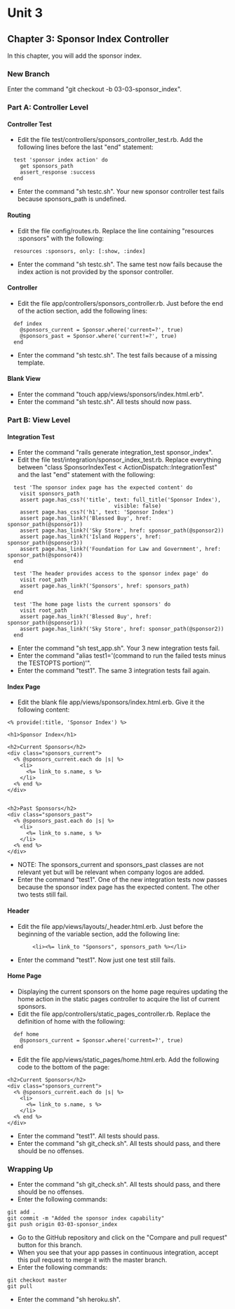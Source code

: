 # Unit 3
## Chapter 3: Sponsor Index Controller

In this chapter, you will add the sponsor index.

### New Branch
Enter the command "git checkout -b 03-03-sponsor_index".

### Part A: Controller Level

#### Controller Test
* Edit the file test/controllers/sponsors_controller_test.rb.  Add the following lines before the last "end" statement:
```
  test 'sponsor index action' do
    get sponsors_path
    assert_response :success
  end
```
* Enter the command "sh testc.sh".  Your new sponsor controller test fails because sponsors_path is undefined.

#### Routing
* Edit the file config/routes.rb.  Replace the line containing "resources :sponsors" with the following:
```
  resources :sponsors, only: [:show, :index]
```
* Enter the command "sh testc.sh".  The same test now fails because the index action is not provided by the sponsor controller.

#### Controller
* Edit the file app/controllers/sponsors_controller.rb.  Just before the end of the action section, add the following lines:
```
  def index
    @sponsors_current = Sponsor.where('current=?', true)
    @sponsors_past = Sponsor.where('current!=?', true)
  end
```
* Enter the command "sh testc.sh".  The test fails because of a missing template.

#### Blank View
* Enter the command "touch app/views/sponsors/index.html.erb".
* Enter the command "sh testc.sh".  All tests should now pass.

### Part B: View Level

#### Integration Test
* Enter the command "rails generate integration_test sponsor_index".
* Edit the file test/integration/sponsor_index_test.rb.  Replace everything between "class SponsorIndexTest < ActionDispatch::IntegrationTest" and the last "end" statement with the following:
```
  test 'The sponsor index page has the expected content' do
    visit sponsors_path
    assert page.has_css?('title', text: full_title('Sponsor Index'),
                                  visible: false)
    assert page.has_css?('h1', text: 'Sponsor Index')
    assert page.has_link?('Blessed Buy', href: sponsor_path(@sponsor1))
    assert page.has_link?('Sky Store', href: sponsor_path(@sponsor2))
    assert page.has_link?('Island Hoppers', href: sponsor_path(@sponsor3))
    assert page.has_link?('Foundation for Law and Government', href: sponsor_path(@sponsor4))
  end

  test 'The header provides access to the sponsor index page' do
    visit root_path
    assert page.has_link?('Sponsors', href: sponsors_path)
  end

  test 'The home page lists the current sponsors' do
    visit root_path
    assert page.has_link?('Blessed Buy', href: sponsor_path(@sponsor1))
    assert page.has_link?('Sky Store', href: sponsor_path(@sponsor2))
  end
```
* Enter the command "sh test_app.sh".  Your 3 new integration tests fail.
* Enter the command "alias test1='(command to run the failed tests minus the TESTOPTS portion)'".
* Enter the command "test1".  The same 3 integration tests fail again.

#### Index Page
* Edit the blank file app/views/sponsors/index.html.erb.  Give it the following content:
```
<% provide(:title, 'Sponsor Index') %>

<h1>Sponsor Index</h1>

<h2>Current Sponsors</h2>
<div class="sponsors_current">
  <% @sponsors_current.each do |s| %>
    <li>
      <%= link_to s.name, s %>
    </li>
  <% end %>
</div>


<h2>Past Sponsors</h2>
<div class="sponsors_past">
  <% @sponsors_past.each do |s| %>
    <li>
      <%= link_to s.name, s %>
    </li>
  <% end %>
</div>
```
* NOTE: The sponsors_current and sponsors_past classes are not relevant yet but will be relevant when company logos are added.
* Enter the command "test1".  One of the new integration tests now passes because the sponsor index page has the expected content.  The other two tests still fail.

#### Header
* Edit the file app/views/layouts/_header.html.erb. Just before the beginning of the variable section, add the following line:
```
        <li><%= link_to "Sponsors", sponsors_path %></li>
```
* Enter the command "test1".  Now just one test still fails.

#### Home Page
* Displaying the current sponsors on the home page requires updating the home action in the static pages controller to acquire the list of current sponsors.
* Edit the file app/controllers/static_pages_controller.rb.  Replace the definition of home with the following:
```
  def home
    @sponsors_current = Sponsor.where('current=?', true)
  end
```
* Edit the file app/views/static_pages/home.html.erb.  Add the following code to the bottom of the page:
```
<h2>Current Sponsors</h2>
<div class="sponsors_current">
  <% @sponsors_current.each do |s| %>
    <li>
      <%= link_to s.name, s %>
    </li>
  <% end %>
</div>
```
* Enter the command "test1".  All tests should pass.
* Enter the command "sh git_check.sh".  All tests should pass, and there should be no offenses.

### Wrapping Up
* Enter the command "sh git_check.sh".  All tests should pass, and there should be no offenses.
* Enter the following commands:
```
git add .
git commit -m "Added the sponsor index capability"
git push origin 03-03-sponsor_index
```
* Go to the GitHub repository and click on the "Compare and pull request" button for this branch.
* When you see that your app passes in continuous integration, accept this pull request to merge it with the master branch.
* Enter the following commands:
```
git checkout master
git pull
```
* Enter the command "sh heroku.sh".

